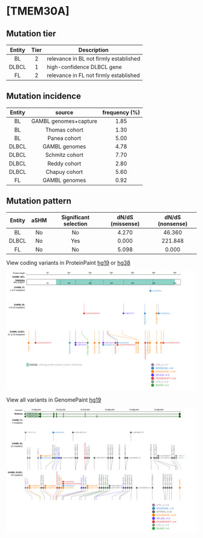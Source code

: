 # [TMEM30A]

## Mutation tier

|Entity|Tier|Description                           |
|:------:|:----:|--------------------------------------|
|BL    |2   |relevance in BL not firmly established|
|DLBCL |1   |high-confidence DLBCL gene            |
|FL    |2   |relevance in FL not firmly established|
## Mutation incidence

|Entity|source               |frequency (%)|
|:------:|:---------------------:|:-------------:|
|BL    |GAMBL genomes+capture|1.85         |
|BL    |Thomas cohort        |1.30         |
|BL    |Panea cohort         |5.00         |
|DLBCL |GAMBL genomes        |4.78         |
|DLBCL |Schmitz cohort       |7.70         |
|DLBCL |Reddy cohort         |2.80         |
|DLBCL |Chapuy cohort        |5.60         |
|FL    |GAMBL genomes        |0.92         |

## Mutation pattern

|Entity|aSHM|Significant selection|dN/dS (missense)|dN/dS (nonsense)|
|:------:|:----:|:---------------------:|:----------------:|:----------------:|
|BL    |No  |No                   |4.270           | 46.360         |
|DLBCL |No  |Yes                  |0.000           |221.848         |
|FL    |No  |No                   |5.098           |  0.000         |



View coding variants in ProteinPaint [hg19](https://www.bcgsc.ca/downloads/morinlab/GAMBL/test/genes/TMEM30A_protein.html)  or [hg38](https://www.bcgsc.ca/downloads/morinlab/GAMBL/test/genes/TMEM30A_protein_hg38.html)

![image](images/proteinpaint/TMEM30A_NM_018247.svg)

View all variants in GenomePaint [hg19](https://www.bcgsc.ca/downloads/morinlab/GAMBL/test/genes/TMEM30A.html)

![image](images/proteinpaint/TMEM30A.svg)
